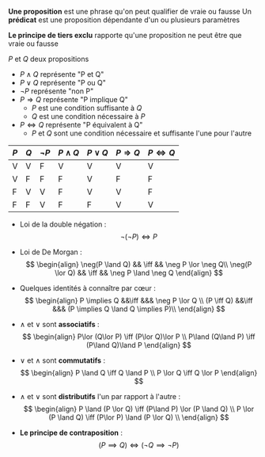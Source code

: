
**Une proposition** est une phrase qu'on peut qualifier de vraie ou fausse
Un **prédicat** est une proposition dépendante d'un ou plusieurs paramètres

**Le principe de tiers exclu** rapporte qu'une proposition ne peut être que vraie ou fausse

$P$ et $Q$ deux propositions


- $P \land Q$ représente "P et Q"
- $P \lor Q$ représente "P ou Q"
- $\neg P$ représente "non P" 
- $P \Longrightarrow Q$ représente "P implique Q"
	- $P$ est une condition suffisante à $Q$
	- $Q$ est une condition nécessaire à $P$
- $P \Longleftrightarrow Q$ représente "P équivalent à Q"
	- $P$ et $Q$ sont une condition nécessaire et suffisante l'une pour l'autre

| $P$ | $Q$ | $\neg P$ | $P \land Q$ | $P \lor Q$ | $P \Longrightarrow Q$<br> | $P \Longleftrightarrow Q$ |
| --- | --- | -------- | ----------- | ---------- | ------------------------- | ------------------------- |
| V   | V   | F        | V           | V          | V                         | V                         |
| V   | F   | F        | F           | V          | F                         | F                         |
| F   | V   | V        | F           | V          | V                         | F                         |
| F   | F   | V        | F           | F          | V                         | V                         |
- Loi de la double négation :
$$
\neg(\neg P) \Longleftrightarrow P
$$

- Loi de De Morgan : 
$$
\begin{align}
\neg(P \land Q) && \iff && \neg P \lor \neg Q\\
\neg(P \lor Q) && \iff && \neg P \land \neg Q
\end{align}
$$
- Quelques identités à connaître par cœur :
$$
\begin{align}
P \implies Q &&\iff &&& \neg P \lor Q \\
(P \iff Q) &&\iff &&& (P \implies Q \land Q \implies P)\\
\end{align}
$$
- $\land$ et $\lor$ sont **associatifs** :
$$
\begin{align}
P\lor (Q\lor P) \iff (P\lor Q)\lor P \\
P\land (Q\land P) \iff (P\land Q)\land P
\end{align}
$$
- $\lor$ et $\land$ sont **commutatifs** :
$$
\begin{align}
P \land Q \iff Q \land P \\
P \lor Q \iff Q \lor P
\end{align}
$$
- $\land$ et $\lor$ sont **distributifs** l'un par rapport à l'autre :
$$
\begin{align}
P \land (P \lor Q) \iff (P\land P) \lor (P \land Q) \\
P \lor (P \land Q) \iff (P\lor P) \land (P \lor Q) \\
\end{align}
$$

- **Le principe de contraposition** :
$$(P \implies Q) \iff (\neg Q \implies \neg P)$$
